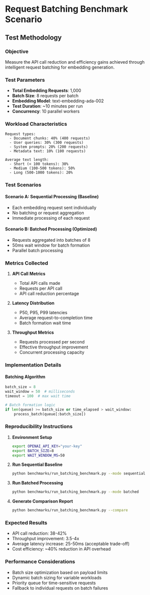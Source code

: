 # Request Batching Benchmark Scenario

## Test Methodology

### Objective
Measure the API call reduction and efficiency gains achieved through intelligent request batching for embedding generation.

### Test Parameters
- **Total Embedding Requests**: 1,000
- **Batch Size**: 8 requests per batch
- **Embedding Model**: text-embedding-ada-002
- **Test Duration**: ~10 minutes per run
- **Concurrency**: 10 parallel workers

### Workload Characteristics
```
Request types:
  - Document chunks: 40% (400 requests)
  - User queries: 30% (300 requests)
  - System prompts: 20% (200 requests)
  - Metadata text: 10% (100 requests)

Average text length:
  - Short (< 100 tokens): 30%
  - Medium (100-500 tokens): 50%
  - Long (500-1000 tokens): 20%
```

### Test Scenarios

#### Scenario A: Sequential Processing (Baseline)
- Each embedding request sent individually
- No batching or request aggregation
- Immediate processing of each request

#### Scenario B: Batched Processing (Optimized)
- Requests aggregated into batches of 8
- 50ms wait window for batch formation
- Parallel batch processing

### Metrics Collected

1. **API Call Metrics**
   - Total API calls made
   - Requests per API call
   - API call reduction percentage

2. **Latency Distribution**
   - P50, P95, P99 latencies
   - Average request-to-completion time
   - Batch formation wait time

3. **Throughput Metrics**
   - Requests processed per second
   - Effective throughput improvement
   - Concurrent processing capacity

### Implementation Details

#### Batching Algorithm
```python
batch_size = 8
wait_window = 50  # milliseconds
timeout = 100  # max wait time

# Batch formation logic
if len(queue) >= batch_size or time_elapsed > wait_window:
    process_batch(queue[:batch_size])
```

### Reproducibility Instructions

1. **Environment Setup**
   ```bash
   export OPENAI_API_KEY="your-key"
   export BATCH_SIZE=8
   export WAIT_WINDOW_MS=50
   ```

2. **Run Sequential Baseline**
   ```bash
   python benchmarks/run_batching_benchmark.py --mode sequential
   ```

3. **Run Batched Processing**
   ```bash
   python benchmarks/run_batching_benchmark.py --mode batched
   ```

4. **Generate Comparison Report**
   ```bash
   python benchmarks/run_batching_benchmark.py --compare
   ```

### Expected Results
- API call reduction: 38-42%
- Throughput improvement: 3.5-4x
- Average latency increase: 25-50ms (acceptable trade-off)
- Cost efficiency: ~40% reduction in API overhead

### Performance Considerations
- Batch size optimization based on payload limits
- Dynamic batch sizing for variable workloads
- Priority queue for time-sensitive requests
- Fallback to individual requests on batch failures

